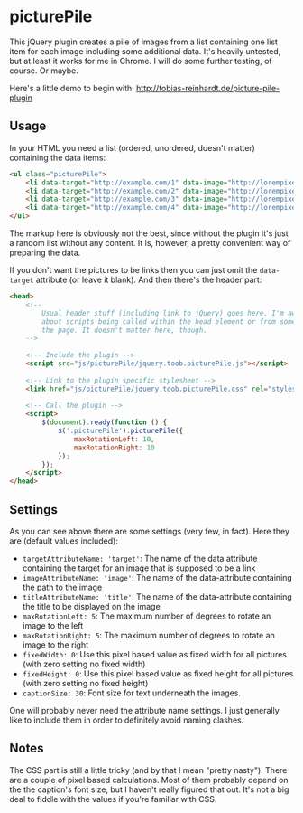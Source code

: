 picturePile
=========================

This jQuery plugin creates a pile of images from a list containing one list item for each image including some additional data. It's heavily untested, but at least it works for me in Chrome. I will do some further testing, of course. Or maybe.

Here's a little demo to begin with: http://tobias-reinhardt.de/picture-pile-plugin

Usage
-----
In your HTML you need a list (ordered, unordered, doesn't matter) containing the data items:
```html
<ul class="picturePile">
	<li data-target="http://example.com/1" data-image="http://lorempixel.com/300/250" data-title="First placeholder image"></li>
	<li data-target="http://example.com/2" data-image="http://lorempixel.com/300/250" data-title="Second placeholder image"></li>
	<li data-target="http://example.com/3" data-image="http://lorempixel.com/300/250" data-title="Third placeholder image"></li>
	<li data-target="http://example.com/4" data-image="http://lorempixel.com/300/250" data-title="And so on..."></li>
</ul>
```
The markup here is obviously not the best, since without the plugin it's just a random list without any content. It is, however, a pretty convenient way of preparing the data.

If you don't want the pictures to be links then you can just omit the ```data-target``` attribute (or leave it blank). And then there's the header part:

```html
<head>
	<!-- 
		Usual header stuff (including link to jQuery) goes here. I'm aware of the discussion 
		about scripts being called within the head element or from some place at the end of 
		the page. It doesn't matter here, though.
	-->
	
	<!-- Include the plugin -->
	<script src="js/picturePile/jquery.toob.picturePile.js"></script>
	
	<!-- Link to the plugin specific stylesheet -->
	<link href="js/picturePile/jquery.toob.picturePile.css" rel="stylesheet" media="all">
	
	<!-- Call the plugin -->
	<script>
		$(document).ready(function () {
			$('.picturePile').picturePile({
				maxRotationLeft: 10,
				maxRotationRight: 10
			});
		});
	</script>
</head>
```
Settings
--------
As you can see above there are some settings (very few, in fact). Here they are (default values included):
* ```targetAttributeName: 'target'```: The name of the data attribute containing the target for an image that is supposed to be a link
* ```imageAttributeName: 'image'```: The name of the data-attribute containing the path to the image
* ```titleAttributeName: 'title'```: The name of the data-attribute containing the title to be displayed on the image
* ```maxRotationLeft: 5```: The maximum number of degrees to rotate an image to the left
* ```maxRotationRight: 5```: The maximum number of degrees to rotate an image to the right
* ```fixedWidth: 0```: Use this pixel based value as fixed width for all pictures (with zero setting no fixed width)
* ```fixedHeight: 0```: Use this pixel based value as fixed height for all pictures (with zero setting no fixed height)
* ```captionSize: 30```: Font size for text underneath the images.

One will probably never need the attribute name settings. I just generally like to include them in order to definitely avoid naming clashes.

Notes
-----
The CSS part is still a little tricky (and by that I mean "pretty nasty"). There are a couple of pixel based calculations. Most of them probably depend on the the caption's font size, but I haven't really figured that out. It's not a big deal to fiddle with the values if you're familiar with CSS.

